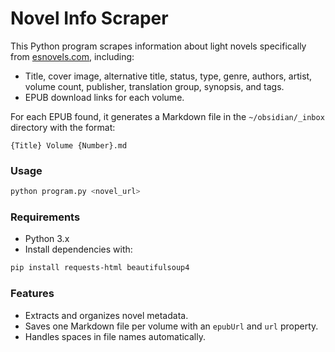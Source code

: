 # Novel Info Scraper

This Python program scrapes information about light novels specifically from [esnovels.com](https://esnovels.com/), including:
- Title, cover image, alternative title, status, type, genre, authors, artist, volume count, publisher, translation group, synopsis, and tags.
- EPUB download links for each volume.

For each EPUB found, it generates a Markdown file in the `~/obsidian/_inbox` directory with the format:
```
{Title} Volume {Number}.md
```

### Usage
```sh
python program.py <novel_url>
```

### Requirements
- Python 3.x
- Install dependencies with:
```sh
pip install requests-html beautifulsoup4
```

### Features
- Extracts and organizes novel metadata.
- Saves one Markdown file per volume with an `epubUrl` and `url` property.
- Handles spaces in file names automatically.
